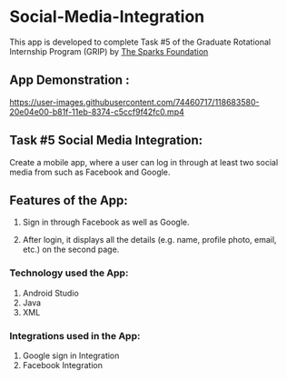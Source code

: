 # Social-Media-Integration

This app is developed to complete Task #5 of the Graduate Rotational Internship Program (GRIP) by [The Sparks Foundation](https://www.linkedin.com/company/the-sparks-foundation/mycompany/) 

## App Demonstration : 


https://user-images.githubusercontent.com/74460717/118683580-20e04e00-b81f-11eb-8374-c5ccf9f42fc0.mp4

## Task #5 Social Media Integration:

Create a mobile app, where a user can log in through at least two social media from such as Facebook and Google.

## Features of the App:
1. Sign in through Facebook as well as Google.

2. After login, it displays all the details (e.g. name, profile photo, email, etc.) on the second page.

### Technology used the App:
1. Android Studio
2. Java
3. XML
### Integrations used in the App:
1. Google sign in Integration
2. Facebook Integration
